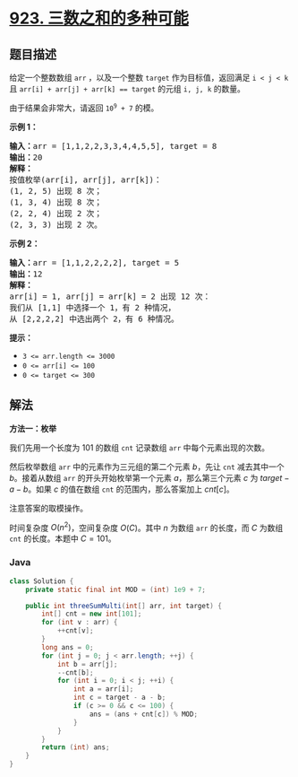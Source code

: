 # [923. 三数之和的多种可能](https://leetcode.cn/problems/3sum-with-multiplicity)

## 题目描述

<p>给定一个整数数组<meta charset="UTF-8" />&nbsp;<code>arr</code>&nbsp;，以及一个整数&nbsp;<code>target</code>&nbsp;作为目标值，返回满足 <code>i &lt; j &lt; k</code> 且<meta charset="UTF-8" />&nbsp;<code>arr[i] + arr[j] + arr[k] == target</code>&nbsp;的元组&nbsp;<code>i, j, k</code>&nbsp;的数量。</p>

<p>由于结果会非常大，请返回 <code>10<sup>9</sup>&nbsp;+ 7</code>&nbsp;的模。</p>

<p><strong>示例 1：</strong></p>

<pre>
<strong>输入：</strong>arr = [1,1,2,2,3,3,4,4,5,5], target = 8
<strong>输出：</strong>20
<strong>解释：</strong>
按值枚举(arr[i], arr[j], arr[k])：
(1, 2, 5) 出现 8 次；
(1, 3, 4) 出现 8 次；
(2, 2, 4) 出现 2 次；
(2, 3, 3) 出现 2 次。
</pre>

<p><strong>示例 2：</strong></p>

<pre>
<strong>输入：</strong>arr = [1,1,2,2,2,2], target = 5
<strong>输出：</strong>12
<strong>解释：</strong>
arr[i] = 1, arr[j] = arr[k] = 2 出现 12 次：
我们从 [1,1] 中选择一个 1，有 2 种情况，
从 [2,2,2,2] 中选出两个 2，有 6 种情况。
</pre>

<p><strong>提示：</strong></p>

<ul>
	<li><code>3 &lt;= arr.length &lt;= 3000</code></li>
	<li><code>0 &lt;= arr[i] &lt;= 100</code></li>
	<li><code>0 &lt;= target &lt;= 300</code></li>
</ul>

## 解法

**方法一：枚举**

我们先用一个长度为 $101$ 的数组 `cnt` 记录数组 `arr` 中每个元素出现的次数。

然后枚举数组 `arr` 中的元素作为三元组的第二个元素 $b$，先让 `cnt` 减去其中一个 $b$。接着从数组 `arr` 的开头开始枚举第一个元素 $a$，那么第三个元素 $c$ 为 $target - a - b$。如果 $c$ 的值在数组 `cnt` 的范围内，那么答案加上 $cnt[c]$。

注意答案的取模操作。

时间复杂度 $O(n^2)$，空间复杂度 $O(C)$。其中 $n$ 为数组 `arr` 的长度，而 $C$ 为数组 `cnt` 的长度。本题中 $C = 101$。

### **Java**

```java
class Solution {
    private static final int MOD = (int) 1e9 + 7;

    public int threeSumMulti(int[] arr, int target) {
        int[] cnt = new int[101];
        for (int v : arr) {
            ++cnt[v];
        }
        long ans = 0;
        for (int j = 0; j < arr.length; ++j) {
            int b = arr[j];
            --cnt[b];
            for (int i = 0; i < j; ++i) {
                int a = arr[i];
                int c = target - a - b;
                if (c >= 0 && c <= 100) {
                    ans = (ans + cnt[c]) % MOD;
                }
            }
        }
        return (int) ans;
    }
}
```
